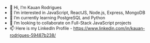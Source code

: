 - 👋 Hi, I’m Kauan Rodrigues
- 👀 I’m interested in JavaScript, ReactJS, Node.js, Express, MongoDB
- 🌱 I’m currently learning PostgreSQL and Python
- 💞️ I’m looking to collaborate on Full-Stack JavaScript projects
- 📫 Here is my LinkedIn Profile - https://www.linkedin.com/in/kauan-rodrigues-59487b238/

